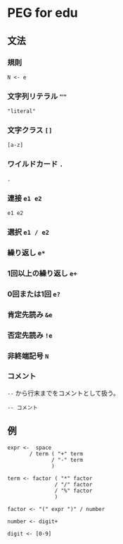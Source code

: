 # PEG for edu

## 文法

### 規則

```
N <- e
```

### 文字列リテラル `""`

```
"literal"
```

### 文字クラス `[]`

```
[a-z]
```

### ワイルドカード `.`

```
.
```

### 連接 `e1 e2`

```
e1 e2
```

### 選択 `e1 / e2`

### 繰り返し `e*`

### 1回以上の繰り返し `e+`

### 0回または1回 `e?`

### 肯定先読み `&e`

### 否定先読み `!e`

### 非終端記号 `N`

### コメント

`--` から行末までをコメントとして扱う。

```
-- コメント
```

## 例

```
expr <-  space
       / term ( "+" term
              / "-" term
              )

term <- factor ( "*" factor
               / "/" factor
               / "%" factor
               )

factor <- "(" expr ")" / number

number <- digit+

digit <- [0-9]
```
